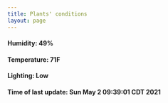 ```yaml
---
title: Plants' conditions
layout: page
---
```



#### Humidity: 49%
#### Temperature: 71F
#### Lighting: Low
#### Time of last update: Sun May  2 09:39:01 CDT 2021
